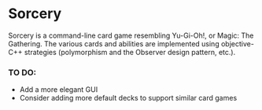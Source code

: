 # Sorcery
Sorcery is a command-line card game resembling Yu-Gi-Oh!, or Magic: The Gathering. The various cards and abilities are implemented using objective-C++ strategies (polymorphism and the Observer design pattern, etc.).  

### TO DO:  
* Add a more elegant GUI  
* Consider adding more default decks to support similar card games  
